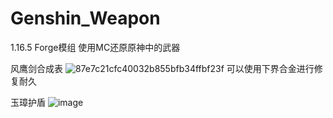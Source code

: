 # Genshin_Weapon
1.16.5 Forge模组
使用MC还原原神中的武器

风鹰剑合成表
![87e7c21cfc40032b855bfb34ffbf23f](https://user-images.githubusercontent.com/64238637/151395221-3399147b-51f9-4c2a-b287-6932c65bb148.png)
可以使用下界合金进行修复耐久

玉璋护盾
![image](https://user-images.githubusercontent.com/64238637/151492136-ca2fe59d-0f5b-4261-ac02-60407f8ce750.png)
